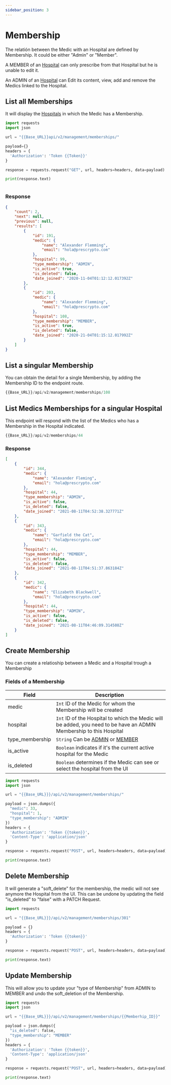 ```yaml
---
sidebar_position: 3
---
```


# Membership
The relatión between the Medic with an Hospital are defined by Membership. It could be either "Admin" or "Member".

A MEMBER of an [Hospital](hospital.md) can only prescribe from that Hospital but he is unable to edit it.

An ADMIN of an [Hospital](hospital.md) can Edit its content, view, add and remove the Medics linked to the Hospital.

## List all Memberships
It will display the [Hospitals](hospital.md) in which the Medic has a Membership.

```python title="GET /api/v2/management/memberships/"
import requests
import json

url = "{{Base_URL}}api/v2/management/memberships/"

payload={}
headers = {
  'Authorization': 'Token {{Token}}'
}

response = requests.request("GET", url, headers=headers, data=payload)

print(response.text)



```



### Response

```json title="[StatusCode: 200]"
{
    "count": 2,
    "next": null,
    "previous": null,
    "results": [
        {
            "id": 191,
            "medic": {
                "name": "Alexander Flemming",
                "email": "hola@prescrypto.com"
            },
            "hospital": 99,
            "type_membership": "ADMIN",
            "is_active": true,
            "is_deleted": false,
            "date_joined": "2020-11-04T01:12:12.017392Z"
        },
        {
            "id": 203,
            "medic": {
                "name": "Alexander Flemming",
                "email": "hola@prescrypto.com"
            },
            "hospital": 108,
            "type_membership": "MEMBER",
            "is_active": true,
            "is_deleted": false,
            "date_joined": "2020-21-04T01:15:12.017992Z"
        }
    ]
}
```


## List a singular Membership
You can obtain the detail for a single Membership, by adding the Membership ID to the endpoint route.

```python title="GET /api/v2/management/memberships/{{Membership_ID}}"
{{Base_URL}}/api/v2/management/memberships/108
```

## List Medics Memberships for a singular Hospital
This endpoint will respond with the list of the Medics who has a Membership in the Hospital indicated.

```python title="GET /api/v2/memberships/{{Hospital_ID}}"
{{Base_URL}}/api/v2/memberships/44
```

### Response

```json title="[StatusCode: 200]"
[
    {
        "id": 344,
        "medic": {
            "name": "Alexander Fleming",
            "email": "hola@prescrypto.com"
        },
        "hospital": 44,
        "type_membership": "ADMIN",
        "is_active": false,
        "is_deleted": false,
        "date_joined": "2021-08-11T04:52:38.327771Z"
    },
    {
        "id": 343,
        "medic": {
            "name": "Garfield the Cat",
            "email": "hola@prescrypto.com"
        },
        "hospital": 44,
        "type_membership": "MEMBER",
        "is_active": false,
        "is_deleted": false,
        "date_joined": "2021-08-11T04:51:37.863184Z"
    },
    {
        "id": 342,
        "medic": {
            "name": "Elizabeth Blackwell",
            "email": "hola@prescrypto.com"
        },
        "hospital": 44,
        "type_membership": "ADMIN",
        "is_active": false,
        "is_deleted": false,
        "date_joined": "2021-08-11T04:46:09.314508Z"
    }
]
```


## Create Membership
You can create a relatioship between a Medic and a Hospital trough a Membership

### Fields of a Membership
|Field|Description|
|--|--|
|medic|`Int` ID of the Medic for whom the Membership will be created|
|hospital|`Int` ID of the Hospital to which the Medic will be added, you need to be have an ADMIN Membership to this Hospital|
|type_membership|`String` Can be [ADMIN](membership.md) or [MEMBER](membership.md)|
|is_active|`Boolean` indicates if it's the current active hospital for the Medic|
|is_deleted|`Boolean` determines if the Medic can see or select the hospital from the UI|

```python title="POST /api/v2/management/memberships/"
import requests
import json

url = "{{Base_URL}}}/api/v2/management/memberships/"

payload = json.dumps({
  "medic": 33,  
  "hospital": 1,
  "type_membership": "ADMIN"
})
headers = {
  'Authorization': 'Token {{token}}',
  'Content-Type': 'application/json'
}

response = requests.request("POST", url, headers=headers, data=payload)

print(response.text)

```



## Delete Membership
It will generate a "soft_delete" for the membership, the medic will not see anymore the Hospital from the UI. This can be undone by updating the field "is_deleted" to "false" with a PATCH Request.

```python title="DELETE /api/v2/management/memberships/{{Memberhip_ID}}"
import requests

url = "{{Base_URL}}}/api/v2/management/memberships/301"

payload = {}
headers = {
  'Authorization': 'Token {{token}}'
}

response = requests.request("POST", url, headers=headers, data=payload)

print(response.text)

```


## Update Membership
This will allow you to update your "type of Membership" from ADMIN to MEMBER and undo the soft_deletion of the Membership.

```python title="PATCH /api/v2/management/memberships/{{Memberhip_ID}}"
import requests
import json

url = "{{Base_URL}}}/api/v2/management/memberships/{{Memberhip_ID}}"

payload = json.dumps({
  "is_deleted": false,
  "type_membership": "MEMBER"
})
headers = {
  'Authorization': 'Token {{token}}',
  'Content-Type': 'application/json'
}

response = requests.request("POST", url, headers=headers, data=payload)

print(response.text)

```
